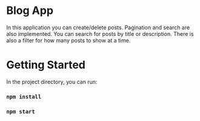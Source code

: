# Blog App
In this application you can create/delete posts. Pagination and search are also implemented. You can search for posts by title or description. There is also a filter for how many posts to show at a time.

# Getting Started



In the project directory, you can run:

### `npm install`
### `npm start`

